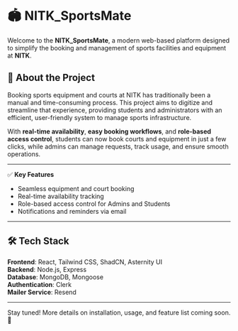 # 🏟️ NITK_SportsMate

Welcome to the **NITK_SportsMate**, a modern web-based platform designed to simplify the booking and management of sports facilities and equipment at **NITK**.

## 🚀 About the Project

Booking sports equipment and courts at NITK has traditionally been a manual and time-consuming process. This project aims to digitize and streamline that experience, providing students and administrators with an efficient, user-friendly system to manage sports infrastructure.

With **real-time availability**, **easy booking workflows**, and **role-based access control**, students can now book courts and equipment in just a few clicks, while admins can manage requests, track usage, and ensure smooth operations.

---

✅ **Key Features**  
- Seamless equipment and court booking  
- Real-time availability tracking  
- Role-based access control for Admins and Students  
- Notifications and reminders via email  
---

## 🛠️ Tech Stack

**Frontend**: React, Tailwind CSS, ShadCN, Asternity UI  
**Backend**: Node.js, Express  
**Database**: MongoDB, Mongoose  
**Authentication**: Clerk  
**Mailer Service**: Resend  

---

Stay tuned! More details on installation, usage, and feature list coming soon. 🚧
